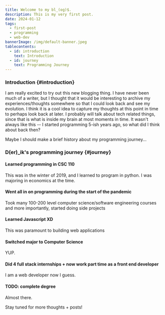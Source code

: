 ```yaml
---
title: Welcome to my bl_(og)$.
description: This is my very first post.
date: 2024-01-12
tags:
  - first-post
  - programming
  - web-dev
bannerImage: /img/default-banner.jpeg
tablecontents:
  - id: introduction
    text: Introduction
  - id: journey
    text: Programming Journey
---
```


### Introduction {#introduction}
I am really excited to try out this new blogging thing.
I have never been much of a writer, but I thought that it would be 
interesting to archive my experiences/thoughts somewhere so that I could
look back and see my evolution. I think it is a cool idea to capture my thoughts
at this point in time to perhaps look back at later. I probably will talk about
tech related things, since that is what is inside my brain at most moments in time. 
It wasn't always like this -- I started programming 5-ish years ago, so what did I think
about back then? 

Maybe I should make a brief history about my programming journey...

### D\(er\)_ik's programming journey {#journey}

#### Learned programming in CSC 110

This was in the winter of 2019, and I learned to program in python. I was majoring 
in economics at the time. 

#### Went all in on programming during the start of the pandemic

Took many 100-200 level computer science/software engineering courses and more importantly, started doing 
side projects

#### Learned Javascript XD

This was paramount to building web applications

#### Switched major to Computer Science

YUP. 

#### Did 4 full stack internships + now work part time as a front end developer

I am a web developer now I guess. 


#### TODO: complete degree

Almost there.

Stay tuned for more thoughts + posts!
